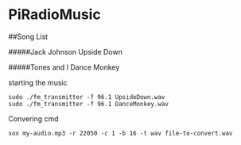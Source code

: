 # PiRadioMusic

##Song List

#####Jack Johnson
Upside Down


#####Tones and I
Dance Monkey

starting the music

```
sudo ./fm_transmitter -f 96.1 UpsideDown.wav
sudo ./fm_transmitter -f 96.1 DanceMonkey.wav
```

Convering cmd
```
sox my-audio.mp3 -r 22050 -c 1 -b 16 -t wav file-to-convert.wav
```
